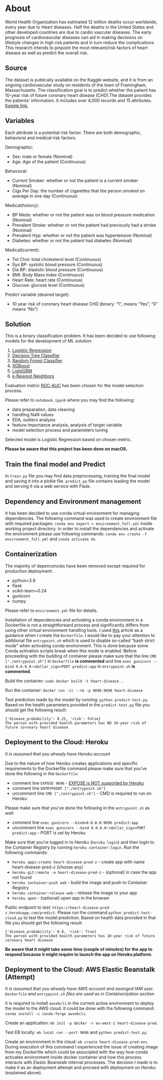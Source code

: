 # About

World Health Organization has estimated 12 million deaths occur worldwide, every year due to Heart diseases. Half the deaths in the United States and other developed countries are due to cardio vascular diseases. The early prognosis of cardiovascular diseases can aid in making decisions on lifestyle changes in high risk patients and in turn reduce the complications. This research intends to pinpoint the most relevant/risk factors of heart disease as well as predict the overall risk.

## Source
The dataset is publically available on the Kaggle website, and it is from an ongoing cardiovascular study on residents of the town of Framingham, Massachusetts. The classification goal is to predict whether the patient has 10-year risk of future coronary heart disease (CHD).The dataset provides the patients’ information. It includes over 4,000 records and 15 attributes.
[Kaggle link.](https://www.kaggle.com/dileep070/heart-disease-prediction-using-logistic-regression)

## Variables
Each attribute is a potential risk factor. There are both demographic, behavioral and medical risk factors.

Demographic:
* Sex: male or female (Nominal)
* Age: Age of the patient (Continuous)

Behavioral:
* Current Smoker: whether or not the patient is a current smoker (Nominal)
* Cigs Per Day: the number of cigarettes that the person smoked on average in one day (Continuous)

Medical(history):
* BP Meds: whether or not the patient was on blood pressure medication (Nominal)
* Prevalent Stroke: whether or not the patient had previously had a stroke (Nominal)
* Prevalent Hyp: whether or not the patient was hypertensive (Nominal)
* Diabetes: whether or not the patient had diabetes (Nominal)

Medical(current):
* Tot Chol: total cholesterol level (Continuous)
* Sys BP: systolic blood pressure (Continuous)
* Dia BP: diastolic blood pressure (Continuous)
* BMI: Body Mass Index (Continuous)
* Heart Rate: heart rate (Continuous)
* Glucose: glucose level (Continuous)

Predict variable (desired target):
* 10 year risk of coronary heart disease CHD (binary: “1”, means “Yes”, “0” means “No”)

## Solution
This is a binary classification problem. It has been decided to use following models for the development of ML solution:
1. [Logistic Regression](https://scikit-learn.org/stable/modules/generated/sklearn.linear_model.LogisticRegression.html)
2. [Decision Tree Classifier](https://scikit-learn.org/stable/modules/generated/sklearn.tree.DecisionTreeClassifier.html)
3. [Random Forest Classifier](https://scikit-learn.org/stable/modules/generated/sklearn.ensemble.RandomForestClassifier.html)
4. [XGBoost](https://xgboost.readthedocs.io/en/latest/)
5. [LightGBM](https://lightgbm.readthedocs.io/en/latest/)
6. [k-Nearest Neighbors](https://scikit-learn.org/stable/modules/generated/sklearn.neighbors.KNeighborsClassifier.html)

Evaluation metric [ROC-AUC](https://scikit-learn.org/stable/modules/generated/sklearn.metrics.roc_auc_score.html) has been chosen for the model selection process.

Please refer to `notebook.ipynb` where you may find the following:
 - data preparation, data cleaning
 - handling NaN values
 - EDA, outliers analysis
 - feature importance analysis, analysis of target variable
 - model selection process and parameters tuning

Selected model is Logistic Regression based on chosen metric.

**Please be aware that this project has been done on macOS.**

## Train the final model and Predict
In `train.py` file you may find data preprocessing, training the final model and saving it into a pickle file. `predict.py` file contains loading the model and serving it via a web service with Flask.

## Dependency and Environment management
It has been decided to use conda virtual environment for managing dependencies. The following command was used to create environment file with required packages:
`conda env export > environment_full.yml` inside working project directory. In order to install the dependencies and activate the environment please use following commands: `conda env create -f environment_full.yml` and `conda activate ds`. 

## Containerization
The majority of depencencies have been removed except required for production deployment:
  - python=3.9
  - flask
  - scikit-learn=0.24
  - gunicorn
  - numpy
  
Please refer to `environment.yml` file for details.

Installation of dependencies and activating a conda environment in a Dockerfile is not a straightforward process and significantly differs from using other virtual environment handling tools. I used [this](https://pythonspeed.com/articles/activate-conda-dockerfile/) article as a guidance when I create the `Dockerfile`. I would like to pay your attention to additional file `entrypoint.sh` which is used to disable so-called “bash strict mode” when activating conda environment. This is done because some Conda activation scripts break when this mode is enabled. Before proceeding with the building of container please make sure that the line `CMD ["./entrypoint.sh"]` in `Dockerfile` **is commented** and line `exec gunicorn --bind 0.0.0.0:<dollar_sign>PORT predict:app` in `entrypoint.sh` **is commented**.

Build the container: `sudo docker build -t heart-disease .`

Run the container: `docker run -it --rm -p 9696:9696 heart-disease`

Test prediction made by the model by running: `python predict-test.py`. Based on the health parameters provided in the `predict-test.py` file you should get the following result:
```
{'disease_probability': 0.22, 'risk': False}
The person with provided health parameters has NO 10-year risk of future coronary heart disease
```

## Deployment to the Cloud: Heroku
*It is assumed that you already have Heroku account*

Due to the nature of how Heroku creates applications and specific requirements to the Dockerfile command please make sure that you've done the following in the `Dockerfile`:
- comment line `EXPOSE 9696` - [EXPOSE is NOT supported by Heroku](https://devcenter.heroku.com/articles/container-registry-and-runtime#:~:text=EXPOSE%20%2D%20While%20EXPOSE%20can%20be,get%20the%20%24PORT%20environment%20variable.)
- comment line `ENTRYPOINT ["./entrypoint.sh"]`
- uncomment line `CMD ["./entrypoint.sh"]` - CMD is required to run on Heroku 

Please make sure that you've done the following in the `entrypoint.sh` as well:
- comment line `exec gunicorn --bind=0.0.0.0:9696 predict:app`
- uncomment line `exec gunicorn --bind 0.0.0.0:<dollar_sign>PORT predict:app` - PORT is set by Heroku

Make sure that you’re logged in to Heroku (`heroku login`) and then login to the Container Registry by running `heroku container:login`. Run the following commands:
- `heroku apps:create heart-disease-pred-z` - create app with name heart-disease-pred-z (choose any)
- `heroku git:remote -a heart-disease-pred-z` - (optional) in case the app not found
- `heroku container:push web` - build the image and push to Container Registry
- `heroku container:release web` - release the image to your app
- `heroku open` - (optional) open app in the browser

Public endpoint to test: `https://heart-disease-pred-z.herokuapp.com/predict`. Please run the command `python predict-test-cloud.py` to test the model prediction. Based on health data provided in that file you should get the following result:
```
{'disease_probability': 0.8, 'risk': True}
The person with provided health parameters has 10-year risk of future coronary heart disease
```

**Be aware that it might take some time (couple of minutes) for the app to respond because it might require to launch the app on Heroku platform.**

## Deployment to the Cloud: AWS Elastic Beanstalk (Attempt)
*It is assumed that you already have AWS account and assinged IAM user. `Dockerfile` and `entrypoint.sh` files are used as in Containerization section*

It is required to install `awsebcli` in the current active environment to deploy the model to the AWS cloud. It could be done with the following command: `conda install -c conda-forge awsebcli`. 

Create an application: `eb init -p docker -r eu-west-1 heart-disease-pred`.

Test EB locally: `eb local run --port 9696` and `python predict-test.py`.

Create an environment in the cloud: `eb create heart-disease-pred-env`. During execution of this command I experienced the issue of creating image from my Dockerfile which could be associated with the way how conda activates environment inside docker container and how this process interacts with Elastic Beanstalk internal processes. The decision I made is to make it as an deployment attempt and proceed with deployment on Heroku (explained above).

